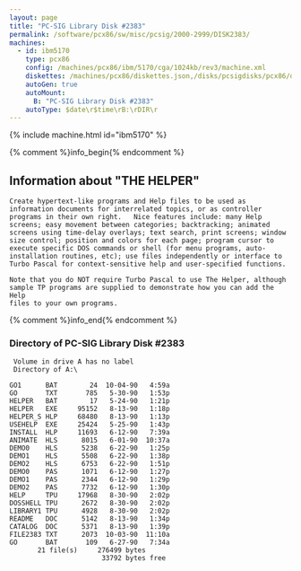 ```yaml
---
layout: page
title: "PC-SIG Library Disk #2383"
permalink: /software/pcx86/sw/misc/pcsig/2000-2999/DISK2383/
machines:
  - id: ibm5170
    type: pcx86
    config: /machines/pcx86/ibm/5170/cga/1024kb/rev3/machine.xml
    diskettes: /machines/pcx86/diskettes.json,/disks/pcsigdisks/pcx86/diskettes.json
    autoGen: true
    autoMount:
      B: "PC-SIG Library Disk #2383"
    autoType: $date\r$time\rB:\rDIR\r
---
```


{% include machine.html id="ibm5170" %}

{% comment %}info_begin{% endcomment %}

## Information about "THE HELPER"

    Create hypertext-like programs and Help files to be used as
    information documents for interrelated topics, or as controller
    programs in their own right.   Nice features include: many Help
    screens; easy movement between categories; backtracking; animated
    screens using time-delay overlays; text search, print screens; window
    size control; position and colors for each page; program cursor to
    execute specific DOS commands or shell (for menu programs, auto-
    installation routines, etc); use files independently or interface to
    Turbo Pascal for context-sensitive help and user-specified functions.
    
    Note that you do NOT require Turbo Pascal to use The Helper, although
    sample TP programs are supplied to demonstrate how you can add the Help
    files to your own programs.
{% comment %}info_end{% endcomment %}


### Directory of PC-SIG Library Disk #2383

     Volume in drive A has no label
     Directory of A:\

    GO1      BAT        24  10-04-90   4:59a
    GO       TXT       785   5-30-90   1:53p
    HELPER   BAT        17   5-24-90   1:21p
    HELPER   EXE     95152   8-13-90   1:18p
    HELPER_S HLP     68480   8-13-90   1:13p
    USEHELP  EXE     25424   5-25-90   1:43p
    INSTALL  HLP     11693   6-12-90   7:39a
    ANIMATE  HLS      8015   6-01-90  10:37a
    DEMO0    HLS      5238   6-22-90   1:25p
    DEMO1    HLS      5508   6-22-90   1:38p
    DEMO2    HLS      6753   6-22-90   1:51p
    DEMO0    PAS      1071   6-12-90   1:27p
    DEMO1    PAS      2344   6-12-90   1:29p
    DEMO2    PAS      7732   6-12-90   1:30p
    HELP     TPU     17968   8-30-90   2:02p
    DOSSHELL TPU      2672   8-30-90   2:02p
    LIBRARY1 TPU      4928   8-30-90   2:02p
    README   DOC      5142   8-13-90   1:34p
    CATALOG  DOC      5371   8-13-90   1:39p
    FILE2383 TXT      2073  10-03-90  11:10a
    GO       BAT       109   6-27-90   7:34a
           21 file(s)     276499 bytes
                           33792 bytes free
